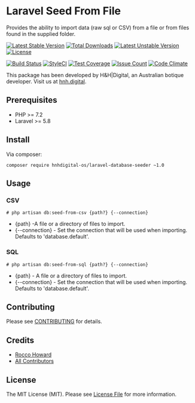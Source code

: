 # Laravel Seed From File

Provides the ability to import data (raw sql or CSV) from a file or from files found in the supplied folder.

[![Latest Stable Version](https://poser.pugx.org/hnhdigital-os/laravel-database-seeder/v/stable.svg)](https://packagist.org/packages/hnhdigital-os/laravel-database-seeder) [![Total Downloads](https://poser.pugx.org/hnhdigital-os/laravel-database-seeder/downloads.svg)](https://packagist.org/packages/hnhdigital-os/laravel-database-seeder) [![Latest Unstable Version](https://poser.pugx.org/hnhdigital-os/laravel-database-seeder/v/unstable.svg)](https://packagist.org/packages/hnhdigital-os/laravel-database-seeder) [![License](https://poser.pugx.org/hnhdigital-os/laravel-database-seeder/license.svg)](https://packagist.org/packages/hnhdigital-os/laravel-database-seeder)

[![Build Status](https://travis-ci.org/hnhdigital-os/laravel-database-seeder.svg?branch=master)](https://travis-ci.org/hnhdigital-os/laravel-database-seeder) [![StyleCI](https://styleci.io/repos/200970004/shield?branch=master)](https://styleci.io/repos/200970004) [![Test Coverage](https://codeclimate.com/github/hnhdigital-os/laravel-database-seeder/badges/coverage.svg)](https://codeclimate.com/github/hnhdigital-os/laravel-database-seeder/coverage) [![Issue Count](https://codeclimate.com/github/hnhdigital-os/laravel-database-seeder/badges/issue_count.svg)](https://codeclimate.com/github/hnhdigital-os/laravel-database-seeder) [![Code Climate](https://codeclimate.com/github/hnhdigital-os/laravel-database-seeder/badges/gpa.svg)](https://codeclimate.com/github/hnhdigital-os/laravel-database-seeder)

This package has been developed by H&H|Digital, an Australian botique developer. Visit us at [hnh.digital](http://hnh.digital).

## Prerequisites

* PHP >= 7.2
* Laravel >= 5.8

## Install

Via composer:

`composer require hnhdigital-os/laravel-database-seeder ~1.0`

## Usage

### CSV

`# php artisan db:seed-from-csv {path?} {--connection}`

* {path} -A file or a directory of files to import.
* {--connection} - Set the connection that will be used when importing. Defaults to 'database.default'.

### SQL

`# php artisan db:seed-from-sql {path?} {--connection}`

* {path} - A file or a directory of files to import.
* {--connection} - Set the connection that will be used when importing. Defaults to 'database.default'.

## Contributing

Please see [CONTRIBUTING](https://github.com/hnhdigital-os/laravel-database-seeder/blob/master/CONTRIBUTING.md) for details.

## Credits

* [Rocco Howard](https://github.com/therocis)
* [All Contributors](https://github.com/hnhdigital-os/laravel-database-seeder/contributors)

## License

The MIT License (MIT). Please see [License File](https://github.com/hnhdigital-os/laravel-database-seeder/blob/master/LICENSE) for more information.

